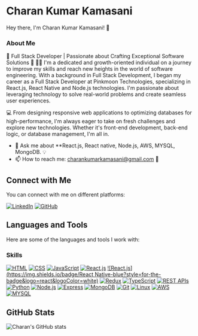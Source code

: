 # Charan Kumar Kamasani

Hey there, I'm Charan Kumar Kamasani! 👋

### About Me
🚀 Full Stack Developer | Passionate about Crafting Exceptional Software Solutions 🌱
👨‍💻 I'm a dedicated and growth-oriented individual on a journey to improve my skills and reach new heights in the world of software engineering. With a background in Full Stack Development, I began my career as a Full Stack Developer at Pinkmoon Technologies, specializing in React.js, React Native and Node.js technologies. I'm passionate about leveraging technology to solve real-world problems and create seamless user experiences.

💻 From designing responsive web applications to optimizing databases for high-performance, I'm always eager to take on fresh challenges and explore new technologies. Whether it's front-end development, back-end logic, or database management, I'm all in.


- 💬 Ask me about **React.js, React native, Node.js, AWS, MYSQL, MongoDB. 💡
- 📫 How to reach me: [charankumarkamasani@gmail.com](mailto:charankumarkamasani@gmail.com) 📧

## Connect with Me
You can connect with me on different platforms:

[![LinkedIn](https://img.shields.io/badge/LinkedIn-blue?style=flat-square&logo=linkedin&logoColor=white)](https://www.linkedin.com/in/charan-kumar-kamasani)
[![GitHub](https://img.shields.io/badge/GitHub-black?style=flat-square&logo=github&logoColor=white)](https://github.com/charan-kumar-kamasani)

## Languages and Tools
Here are some of the languages and tools I work with:
### Skills

[![HTML](https://img.shields.io/badge/HTML-orange?style=for-the-badge&logo=html5&logoColor=white)](https://en.wikipedia.org/wiki/HTML)
[![CSS](https://img.shields.io/badge/CSS-blue?style=for-the-badge&logo=css3&logoColor=white)](https://en.wikipedia.org/wiki/CSS)
[![JavaScript](https://img.shields.io/badge/JavaScript-yellow?style=for-the-badge&logo=javascript&logoColor=white)](https://en.wikipedia.org/wiki/JavaScript)
[![React.js](https://img.shields.io/badge/React.js-blue?style=for-the-badge&logo=react&logoColor=white)](https://reactjs.org/)
[![React.js](https://img.shields.io/badge/React Native-blue?style=for-the-badge&logo=react&logoColor=white)](https://reactnative.dev/)
[![Redux](https://img.shields.io/badge/Redux-purple?style=for-the-badge&logo=redux&logoColor=white)](https://redux.js.org/)
[![TypeScript](https://img.shields.io/badge/TypeScript-blue?style=for-the-badge&logo=typescript&logoColor=white)](https://www.typescriptlang.org/)
[![REST APIs](https://img.shields.io/badge/REST_APIs-green?style=for-the-badge)](https://restfulapi.net/)
[![Python](https://img.shields.io/badge/Python-blue?style=for-the-badge&logo=python&logoColor=white)](https://www.python.org/)
[![Node.js](https://img.shields.io/badge/Node.js-green?style=for-the-badge&logo=node.js&logoColor=white)](https://nodejs.org/)
[![Express](https://img.shields.io/badge/Express-blue?style=for-the-badge&logo=express&logoColor=white)](https://expressjs.com/)
[![MongoDB](https://img.shields.io/badge/MongoDB-green?style=for-the-badge&logo=mongodb&logoColor=white)](https://www.mongodb.com/)
[![Git](https://img.shields.io/badge/Git-orange?style=for-the-badge&logo=git&logoColor=white)](https://git-scm.com/)
[![Linux](https://img.shields.io/badge/Linux-black?style=for-the-badge&logo=linux&logoColor=white)](https://www.linux.org/)
[![AWS](https://img.shields.io/badge/AWS-orange?style=for-the-badge&logo=amazon-aws&logoColor=white)](https://aws.amazon.com/)
[![MYSQL](https://img.shields.io/badge/MYSQL-blue?style=for-the-badge&logo=mysql&logoColor=white)](https://www.mysql.com/)



## GitHub Stats
![Charan's GitHub stats](https://github-readme-stats.vercel.app/api?username=charan-kumar-kamasani&show_icons=true&theme=radical)


